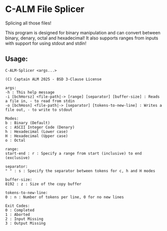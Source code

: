 # C-ALM File Splicer

Splicing all those files!

This program is designed for binary manipulation and can convert between binary, denary, octal and hexadecimal!
It also supports ranges from inputs with support for using stdout and stdin!

## Usage:
    
    C-ALM-Splicer <args...>
    
    (C) Captain ALM 2025 - BSD 3-Clause License
    
    args:
    -h : This help message
    -i [bchHorsz] <file-path|-> [range] [separator] [buffer-size] : Reads a file in, - to read from stdin
    -o [bchHosn] <file-path|-> [separator] [tokens-to-new-line] : Writes a file out, - to write to stdout
    
    Modes:
    b : Binary (Default)
    c : ASCII Integer Code (Denary)
    h : Hexadecimal (Lower case)
    H : Hexadecimal (Upper case)
    o : Octal
    
    range:
    start-end : r : Specify a range from start (inclusive) to end (exclusive)
    
    separator:
    " " : s : Specify the separator between tokens for c, h and H modes
    
    buffer-size:
    8192 : z : Size of the copy buffer
    
    tokens-to-new-line:
    0 : n : Number of tokens per line, 0 for no new lines

    Exit Codes:
    0 : Completed
    1 : Aborted
    2 : Input Missing
    3 : Output Missing
    
